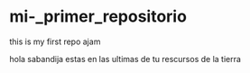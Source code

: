# mi-_primer_repositorio
this is my first repo ajam

hola sabandija estas en las ultimas de tu rescursos de la tierra

